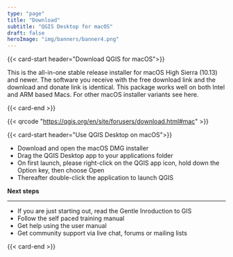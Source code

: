 ```yaml
---
type: "page"
title: "Download"
subtitle: "QGIS Desktop for macOS"
draft: false
heroImage: "img/banners/banner4.png"
---
```




{{< card-start header="Download QGIS for macOS">}}


This is the all-in-one stable release installer for macOS High Sierra (10.13) and newer. The software you receive with the free download link and the download and donate link is identical. This package works well on both Intel and ARM based Macs. For other macOS installer variants see here.

{{< card-end >}}

{{< qrcode "https://qgis.org/en/site/forusers/download.html#mac" >}}

{{< card-start header="Use QGIS Desktop on macOS">}}

- Download and open the macOS DMG installer
- Drag the QGIS Desktop app to your applications folder
- On first launch, please right-click on the QGIS app icon, hold down the Option key, then choose Open
- Thereafter double-click the application to launch QGIS

**Next steps**

---

- If you are just starting out, read the Gentle Inroduction to GIS
- Follow the self paced training manual
- Get help using the user manual 
- Get community support via live chat, forums or mailing lists

{{< card-end >}}